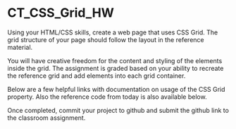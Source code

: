 # CT_CSS_Grid_HW
Using your HTML/CSS skills, create a web page that uses CSS Grid. The grid structure of your page should follow the layout in the reference material.

You will have creative freedom for the content and styling of the elements inside the grid. The assignment is graded based on your ability to recreate the reference grid and add elements into each grid container.

Below are a few helpful links with documentation on usage of the CSS Grid property. Also the reference code from today is also available below.

Once completed, commit your project to github and submit the github link to the classroom assignment.